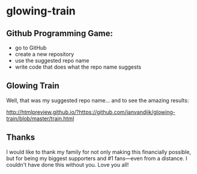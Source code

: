# glowing-train

## Github Programming Game:

- go to GitHub
- create a new repository
- use the suggested repo name
- write code that does what the repo name suggests

## Glowing Train
Well, that was my suggested repo name... and to see the amazing results:

http://htmlpreview.github.io/?https://github.com/janvandijk/glowing-train/blob/master/train.html

## Thanks
I would like to thank my family for not only making this financially possible, but for being my biggest supporters and #1 fans—even from a distance. I couldn't have done this without you. Love you all!